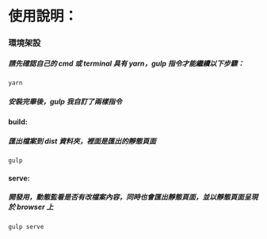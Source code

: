 # 使用說明：

### 環境架設

##### 請先確認自己的 cmd 或 terminal 具有 yarn，gulp 指令才能繼續以下步驟：

```
yarn
```

##### 安裝完畢後，gulp 我自訂了兩樣指令

#### build: 
##### 匯出檔案到 dist 資料夾，裡面是匯出的靜態頁面

```
gulp
```

#### serve:
##### 開發用，動態監看是否有改檔案內容，同時也會匯出靜態頁面，並以靜態頁面呈現於 browser 上

```
gulp serve
```

